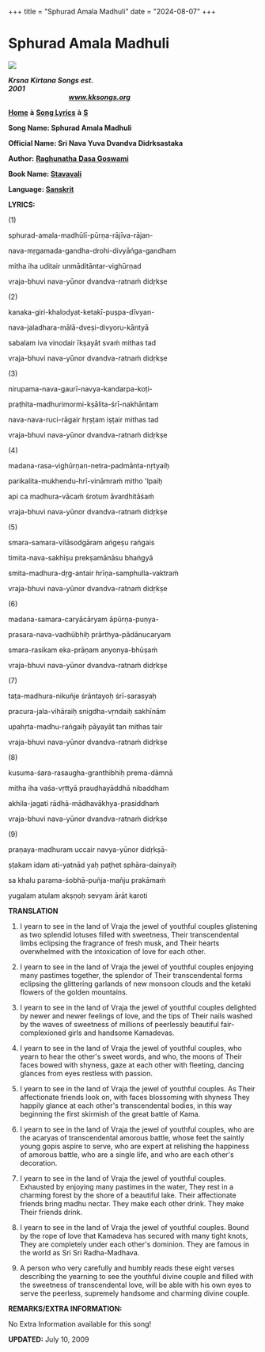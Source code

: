 +++
title = "Sphurad Amala Madhuli"
date = "2024-08-07"
+++

# Sphurad Amala Madhuli
**[![](http://kksongs.org/image_files/image002.jpg)](http://kksongs.org/)**

**_Krsna_** **_Kirtana Songs est. 2001_**                                                                                                                                                      **_www.kksongs.org_**

**[Home](http://kksongs.org/)** **à** **[Song Lyrics](http://kksongs.org/lyrics.html)** **à** **[S](http://kksongs.org/songs/song_s.html)**

**Song Name: Sphurad Amala Madhuli**

**Official Name: Sri Nava Yuva Dvandva Didrksastaka**

**Author:** [**Raghunatha** **Dasa Goswami**](http://kksongs.org/authors/list/raghunatha.html)

**Book Name: [Stavavali](http://kksongs.org/authors/stavavali.html)**

**Language: [Sanskrit](http://kksongs.org/language/list/sanskrit.html)**

**LYRICS:**

(1)

sphurad-amala-madhūlī-pūrṇa-rājīva-rājan-

nava-mṛgamada-gandha-drohi-divyāńga-gandham

mitha iha uditair unmāditāntar-vighūrṇad

vraja-bhuvi nava-yūnor dvandva-ratnaḿ didṛkṣe

(2)

kanaka-giri-khalodyat-ketakī-puṣpa-dīvyan-

nava-jaladhara-mālā-dveṣi-divyoru-kāntyā

sabalam iva vinodair īkṣayāt svaḿ mithas tad

vraja-bhuvi nava-yūnor dvandva-ratnaḿ didṛkṣe

(3)

nirupama-nava-gaurī-navya-kandarpa-koṭi-

praṭhita-madhurimormi-kṣālita-śrī-nakhāntam

nava-nava-ruci-rāgair hṛṣṭam iṣṭair mithas tad

vraja-bhuvi nava-yūnor dvandva-ratnaḿ didṛkṣe

(4)

madana-rasa-vighūrṇan-netra-padmānta-nṛtyaiḥ

parikalita-mukhendu-hrī-vināmraḿ mitho 'lpaiḥ

api ca madhura-vācaḿ śrotum āvardhitāśaḿ

vraja-bhuvi nava-yūnor dvandva-ratnaḿ didṛkṣe

(5)

smara-samara-vilāsodgāram ańgeṣu rańgais

timita-nava-sakhīṣu prekṣamānāsu bhańgyā

smita-madhura-dṛg-antair hrīṇa-samphulla-vaktraḿ

vraja-bhuvi nava-yūnor dvandva-ratnaḿ didṛkṣe

(6)

madana-samara-caryācāryam āpūrṇa-puṇya-

prasara-nava-vadhūbhiḥ prārthya-pādānucaryam

smara-rasikam eka-prāṇam anyonya-bhūṣaḿ

vraja-bhuvi nava-yūnor dvandva-ratnaḿ didṛkṣe

(7)

taṭa-madhura-nikuñje śrāntayoḥ śrī-sarasyaḥ

pracura-jala-vihāraiḥ snigdha-vṛndaiḥ sakhīnām

upahṛta-madhu-rańgaiḥ pāyayāt tan mithas tair

vraja-bhuvi nava-yūnor dvandva-ratnaḿ didṛkṣe

(8)

kusuma-śara-rasaugha-granthibhiḥ prema-dāmnā

mitha iha vaśa-vṛttyā prauḍhayāddhā nibaddham

akhila-jagati rādhā-mādhavākhya-prasiddhaḿ

vraja-bhuvi nava-yūnor dvandva-ratnaḿ didṛkṣe

(9)

praṇaya-madhuram uccair navya-yūnor didṛkṣā\-

ṣṭakam idam ati-yatnād yaḥ paṭhet sphāra-dainyaiḥ

sa khalu parama-śobhā-puñja-mañju prakāmaḿ

yugalam atulam akṣṇoḥ sevyam ārāt karoti

**TRANSLATION**

1) I yearn to see in the land of Vraja the jewel of youthful couples glistening as two splendid lotuses filled with sweetness, Their transcendental limbs eclipsing the fragrance of fresh musk, and Their hearts overwhelmed with the intoxication of love for each other.   

2) I yearn to see in the land of Vraja the jewel of youthful couples enjoying many pastimes together, the splendor of Their transcendental forms eclipsing the glittering garlands of new monsoon clouds and the ketaki flowers of the golden mountains.   

3) I yearn to see in the land of Vraja the jewel of youthful couples delighted by newer and newer feelings of love, and the tips of Their nails washed by the waves of sweetness of millions of peerlessly beautiful fair-complexioned girls and handsome Kamadevas.   

4) I yearn to see in the land of Vraja the jewel of youthful couples, who yearn to hear the other's sweet words, and who, the moons of Their faces bowed with shyness, gaze at each other with fleeting, dancing glances from eyes restless with passion.

5) I yearn to see in the land of Vraja the jewel of youthful couples. As Their affectionate friends look on, with faces blossoming with shyness They happily glance at each other's transcendental bodies, in this way beginning the first skirmish of the great battle of Kama.

6) I yearn to see in the land of Vraja the jewel of youthful couples, who are the acaryas of transcendental amorous battle, whose feet the saintly young gopis aspire to serve, who are expert at relishing the happiness of amorous battle, who are a single life, and who are each other's decoration.

7) I yearn to see in the land of Vraja the jewel of youthful couples. Exhausted by enjoying many pastimes in the water, They rest in a charming forest by the shore of a beautiful lake. Their affectionate friends bring madhu nectar. They make each other drink. They make Their friends drink.

8) I yearn to see in the land of Vraja the jewel of youthful couples. Bound by the rope of love that Kamadeva has secured with many tight knots, They are completely under each other's dominion. They are famous in the world as Sri Sri Radha-Madhava.   

9) A person who very carefully and humbly reads these eight verses describing the yearning to see the youthful divine couple and filled with the sweetness of transcendental love, will be able with his own eyes to serve the peerless, supremely handsome and charming divine couple.

**REMARKS/EXTRA INFORMATION:**

No Extra Information available for this song!

**UPDATED:** July 10, 2009